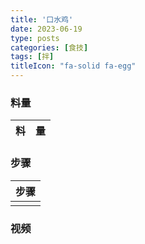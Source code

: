 ```yaml
---
title: '口水鸡'
date: 2023-06-19
type: posts
categories: [食技]
tags: [拌]
titleIcon: "fa-solid fa-egg"
---
```

<!--more-->



### 料量
|料|量|
|---|---|

### 步骤

|步骤|
|---|
||

### 视频